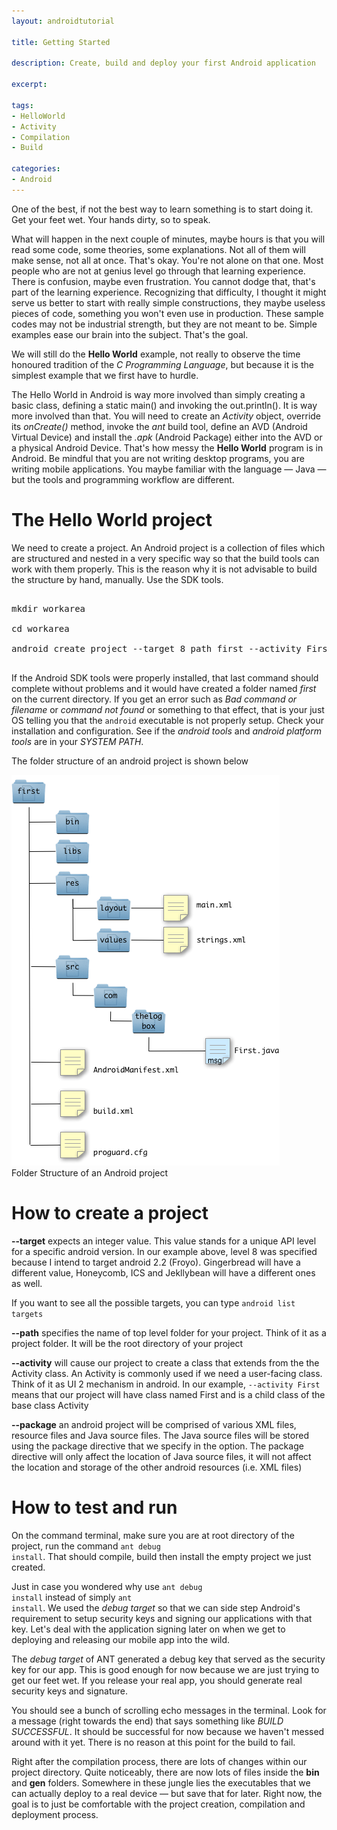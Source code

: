 ```yaml
---
layout: androidtutorial

title: Getting Started

description: Create, build and deploy your first Android application

excerpt: 

tags:
- HelloWorld
- Activity
- Compilation
- Build

categories:
- Android
---
```


One of the best, if not the best way to learn something is to start doing it. Get your feet wet. Your hands dirty, so to speak.

What will happen in the next couple of minutes, maybe hours is  that you will read some code, some theories, some explanations. Not all of them will make sense, not all at once. That's okay. You're not alone on that one. Most people who are not at genius level go through that learning experience. There is confusion, maybe even frustration. You cannot dodge that, that's part of the learning experience. Recognizing that difficulty, I thought it might serve us better to start with really simple constructions, they maybe useless pieces of code, something you won't even use in production. These sample codes may not be industrial strength, but they are not meant to be. Simple examples ease our brain into the subject. That's the goal.

We will still do the **Hello World** example, not really to observe the time honoured tradition of the *C Programming Language*, but because it is the simplest example that we first have to hurdle.

The Hello World in Android is way more involved than simply creating a basic class, defining a static main() and invoking the out.println(). It is way more involved than that. You will need to create an *Activity* object, override its *onCreate()* method, invoke the *ant* build tool, define an AVD (Android Virtual Device) and install the *.apk* (Android Package) either into the AVD or a physical Android Device. That's how messy the **Hello World** program is in Android. Be mindful that you are not writing desktop programs, you are writing mobile applications. You maybe familiar with the language &mdash; Java &mdash; but the tools and programming workflow are different.

# The Hello World project

We need to create a project. An Android project is a collection of files which are structured and nested in a very specific way so that the build tools can work with them properly. This is the reason why it is not advisable to build the structure by hand, manually. Use the SDK tools.

<pre class="codeblock">

mkdir workarea

cd workarea

android create project --target 8 path first --activity First --package com.thelogbox 

</pre>

If the Android SDK tools were properly installed, that last command should complete without problems and it would have created a folder named *first* on the current directory. If you get an error such as *Bad command or filename* or *command not found* or something to that effect, that is your just OS telling you that the <code class="codeblock">android</code> executable is not properly setup. Check your installation and configuration. See if the *android tools* and *android platform tools* are in your *SYSTEM PATH*.

The folder structure of an android project is shown below

<img class="default" src="/img/android-project-structure.png">
<div id='lst'>Folder Structure of an Android project</div>

# How to create a project

**--target** expects an integer value. This value stands for a unique API level for a specific android version. In our example above, level 8 was specified because I intend to target android 2.2 (Froyo). Gingerbread will have a different value, Honeycomb, ICS and Jekllybean will have a different ones as well. 

<aside>
If you want to see all the possible targets, you can type <code class="codeblock">android list targets</code>
</aside>

**--path** specifies the name of top level folder for your project. Think of it as a project folder. It will be the root directory of your project

**--activity** will cause our project to create a class that extends from the the Activity class. An Activity is commonly used if we need a user-facing class. Think of it as UI 2 mechanism in android. In our example, <code class="codeblock">--activity First</code> means that our project will have class named First and is a child class of the base class Activity

**--package** an android project will be comprised of various XML files, resource files and Java source files. The Java source files will be stored using the package directive that we specify in the option. The package directive will only affect the location of Java source files, it will not affect the location and storage of the other android resources (i.e. XML files)

# How to test and run

On the command terminal, make sure you are at root directory of the project, run the command <code class="codeblock">ant debug install</code>. That should compile, build then install the empty project we just created.

Just in case you wondered why use <code class="codeblock">ant debug install</code> instead of simply <code class="codeblock">ant install</code>. We used the *debug target* so that we can side step Android's requirement to setup security keys and signing our applications with that key. Let's deal with the application signing later on when we get to deploying and releasing our mobile app into the wild.

The *debug target* of ANT generated a debug key that served as the security key for our app. This is good enough for now because we are just trying to get our feet wet. If you release your real app, you should generate real security keys and signature.

You should see a bunch of scrolling echo messages in the terminal. Look for a message (right towards the end) that says something like *BUILD SUCCESSFUL*. It should be successful for now because we haven't messed around with it yet. There is no reason at this point for the build to fail. 

Right after the compilation process, there are lots of changes within our project directory. Quite noticeably, there are now lots of files inside the **bin** and **gen** folders. Somewhere in these jungle lies the executables that we can actually deploy to a real device &mdash; but save that for later. Right now, the goal is to just be comfortable with the project creation, compilation and deployment process. 







